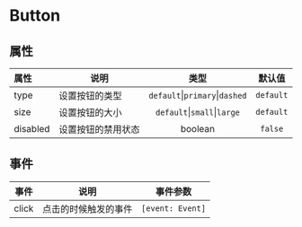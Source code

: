 # Button

<demo src="./demos/basic.vue"></demo>

<demo src="./demos/size.vue"></demo>

<demo src="./demos/disabled.vue"></demo>

## 属性
|  属性  |  说明  |  类型  | 默认值 |
| :----- |  ----  |  :----: | :----: |
| type | 设置按钮的类型 | `default`\|`primary`\|`dashed`| `default` |
| size | 设置按钮的大小 | `default`\|`small`\|`large`| `default` |
| disabled | 设置按钮的禁用状态 | boolean | `false` | 

## 事件
| 事件 | 说明 | 事件参数 |
| ---- | ---- | :----: |
| click | 点击的时候触发的事件 | `[event: Event]` |
